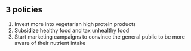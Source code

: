 ## 3 policies
1. Invest more into vegetarian high protein products
2. Subsidize healthy food and tax unhealthy food
3. Start marketing campaigns to convince the general public to be more aware of their nutrient intake